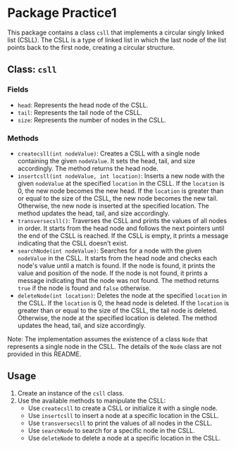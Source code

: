 # Package Practice1

This package contains a class `csll` that implements a circular singly linked list (CSLL). The CSLL is a type of linked list in which the last node of the list points back to the first node, creating a circular structure.

## Class: `csll`

### Fields

- `head`: Represents the head node of the CSLL.
- `tail`: Represents the tail node of the CSLL.
- `size`: Represents the number of nodes in the CSLL.

### Methods

- `createcsll(int nodeValue)`: Creates a CSLL with a single node containing the given `nodeValue`. It sets the head, tail, and size accordingly. The method returns the head node.
- `insertcsll(int nodeValue, int location)`: Inserts a new node with the given `nodeValue` at the specified `location` in the CSLL. If the `location` is 0, the new node becomes the new head. If the `location` is greater than or equal to the size of the CSLL, the new node becomes the new tail. Otherwise, the new node is inserted at the specified location. The method updates the head, tail, and size accordingly.
- `transversecsll()`: Traverses the CSLL and prints the values of all nodes in order. It starts from the head node and follows the next pointers until the end of the CSLL is reached. If the CSLL is empty, it prints a message indicating that the CSLL doesn't exist.
- `searchNode(int nodeValue)`: Searches for a node with the given `nodeValue` in the CSLL. It starts from the head node and checks each node's value until a match is found. If the node is found, it prints the value and position of the node. If the node is not found, it prints a message indicating that the node was not found. The method returns `true` if the node is found and `false` otherwise.
- `deleteNode(int location)`: Deletes the node at the specified `location` in the CSLL. If the `location` is 0, the head node is deleted. If the `location` is greater than or equal to the size of the CSLL, the tail node is deleted. Otherwise, the node at the specified location is deleted. The method updates the head, tail, and size accordingly.

Note: The implementation assumes the existence of a class `Node` that represents a single node in the CSLL. The details of the `Node` class are not provided in this README.

## Usage

1. Create an instance of the `csll` class.
2. Use the available methods to manipulate the CSLL:
    - Use `createcsll` to create a CSLL or initialize it with a single node.
    - Use `insertcsll` to insert a node at a specific location in the CSLL.
    - Use `transversecsll` to print the values of all nodes in the CSLL.
    - Use `searchNode` to search for a specific node in the CSLL.
    - Use `deleteNode` to delete a node at a specific location in the CSLL.
